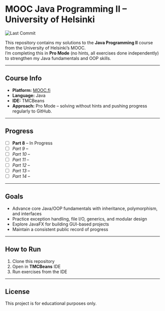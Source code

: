 # MOOC Java Programming II – University of Helsinki

![Last Commit](https://img.shields.io/github/last-commit/zyad23e/java-mooc-programming-ii?style=flat-square)

This repository contains my solutions to the **Java Programming II** course from the University of Helsinki’s MOOC.  
I’m completing this in **Pro Mode** (no hints, all exercises done independently) to strengthen my Java fundamentals and OOP skills.

---

## Course Info
- **Platform:** [MOOC.fi](https://www.mooc.fi/en/)
- **Language:** Java
- **IDE:** TMCBeans
- **Approach:** Pro Mode – solving without hints and pushing progress regularly to GitHub.

---

## Progress

- [ ] **Part 8** – In Progress  
- [ ] *Part 9* –  
- [ ] *Part 10* –  
- [ ] *Part 11* –  
- [ ] *Part 12* –  
- [ ] *Part 13* –  
- [ ] *Part 14* –  

---

## Goals
- Advance core Java/OOP fundamentals with inheritance, polymorphism, and interfaces  
- Practice exception handling, file I/O, generics, and modular design  
- Explore JavaFX for building GUI-based projects  
- Maintain a consistent public record of progress

---

## How to Run
1. Clone this repository  
2. Open in **TMCBeans** IDE  
3. Run exercises from the IDE

---

## License
This project is for educational purposes only.
